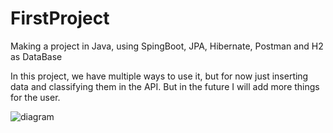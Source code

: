 # FirstProject
Making a project in Java, using SpingBoot, JPA, Hibernate, Postman and H2 as DataBase


In this project, we have multiple ways to use it, but for now just inserting data and classifying them in the API. 
But in the future I will add more things for the user.

![diagram](https://user-images.githubusercontent.com/90419609/236011517-7e12d332-9af4-4b7f-9c6e-0ad4098a1a85.png)
